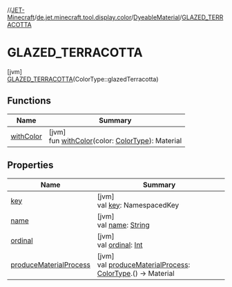 //[JET-Minecraft](../../../../index.md)/[de.jet.minecraft.tool.display.color](../../index.md)/[DyeableMaterial](../index.md)/[GLAZED_TERRACOTTA](index.md)

# GLAZED_TERRACOTTA

[jvm]\
[GLAZED_TERRACOTTA](index.md)(ColorType::glazedTerracotta)

## Functions

| Name | Summary |
|---|---|
| [withColor](../with-color.md) | [jvm]<br>fun [withColor](../with-color.md)(color: [ColorType](../../-color-type/index.md)): Material |

## Properties

| Name | Summary |
|---|---|
| [key](../key.md) | [jvm]<br>val [key](../key.md): NamespacedKey |
| [name](../../../de.jet.minecraft.tool.input/-keyboard/-type/-a-n-y/index.md#-372974862%2FProperties%2F-726029290) | [jvm]<br>val [name](../../../de.jet.minecraft.tool.input/-keyboard/-type/-a-n-y/index.md#-372974862%2FProperties%2F-726029290): [String](https://kotlinlang.org/api/latest/jvm/stdlib/kotlin/-string/index.html) |
| [ordinal](../../../de.jet.minecraft.tool.input/-keyboard/-type/-a-n-y/index.md#-739389684%2FProperties%2F-726029290) | [jvm]<br>val [ordinal](../../../de.jet.minecraft.tool.input/-keyboard/-type/-a-n-y/index.md#-739389684%2FProperties%2F-726029290): [Int](https://kotlinlang.org/api/latest/jvm/stdlib/kotlin/-int/index.html) |
| [produceMaterialProcess](../produce-material-process.md) | [jvm]<br>val [produceMaterialProcess](../produce-material-process.md): [ColorType](../../-color-type/index.md).() -&gt; Material |
